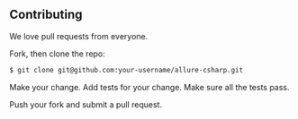 ## Contributing 

We love pull requests from everyone. 

Fork, then clone the repo:

```bash
$ git clone git@github.com:your-username/allure-csharp.git
```

Make your change. Add tests for your change. Make sure all the tests pass.

Push your fork and submit a pull request. 


